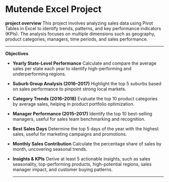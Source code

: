# Mutende Excel Project
**project overview**
This project involves analyzing sales data using Pivot Tables in Excel  to identify trends, patterns, and key performance indicators (KPIs). The analysis focuses on multiple dimensions such as geography, product categories, managers, time periods, and sales performance.
***
**Objectives**
+ **Yearly State-Level Performance** Calculate and compare the average sales per state each year to identify high-performing and underperforming regions.

+ **Suburb Group Analysis (2016–2017)** Highlight the top 5 suburbs based on sales performance to pinpoint strong local markets.

+ **Category Trends (2016–2018)** Evaluate the top 10 product categories by average sales, helping in product portfolio optimization.

+ **Manager Performance (2015–2017)** Identify the top 10 best-selling managers, useful for sales team benchmarking and recognition.

+ **Best Sales Days** Determine the top 5 days of the year with the highest sales, useful for marketing campaigns and promotions.

+ **Monthly Sales Contribution** Calculate the percentage share of sales by month, uncovering seasonal trends.

+ **Insights & KPIs** Derive at least 5 actionable insights, such as sales seasonality, top-performing products, high-potential regions, sales manager impact, and customer buying patterns.
  ***
  
